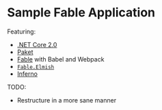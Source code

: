 # Sample Fable Application

Featuring:

- [.NET Core 2.0](https://dot.net)
- [Paket](https://fsprojects.github.io/Paket/)
- [Fable](http://fable.io/) with Babel and Webpack
- [`Fable.Elmish`](https://fable-elmish.github.io/)
- [Inferno](https://github.com/infernojs/inferno)

TODO:

- Restructure in a more sane manner
